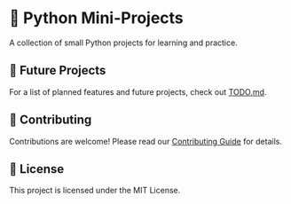 # 🐍 Python Mini-Projects  

A collection of small Python projects for learning and practice.  

## 📝 Future Projects  
For a list of planned features and future projects, check out [TODO.md](TODO.md).  

## 🤝 Contributing  
Contributions are welcome! Please read our [Contributing Guide](CONTRIBUTING.md) for details. 

## 📜 License

This project is licensed under the MIT License.